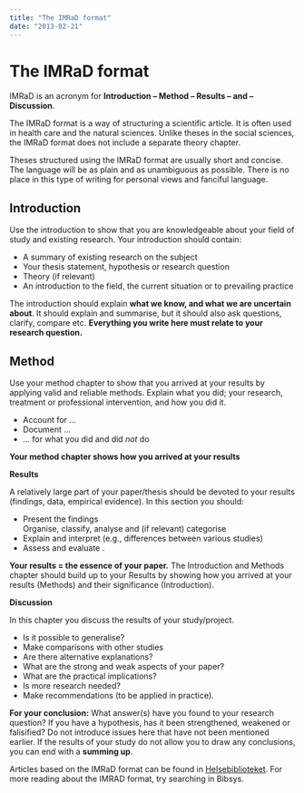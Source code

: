 ```yaml
---
title: "The IMRaD format"
date: "2013-02-21"
---
```


# The IMRaD format

IMRaD is an acronym for **Introduction – Method – Results – and – Discussion**.

The IMRaD format is a way of structuring a scientific article. It is often used in health care and the natural sciences. Unlike theses in the social sciences, the IMRaD format does not include a separate theory chapter.

Theses structured using the IMRaD format are usually short and concise. The language will be as plain and as unambiguous as possible. There is no place in this type of writing for personal views and fanciful language.

## Introduction

Use the introduction to show that you are knowledgeable about your field of study and existing research. Your introduction should contain:

- A summary of existing research on the subject 
- Your thesis statement, hypothesis or research question
- Theory (if relevant)
- An introduction to the field, the current situation or to prevailing practice

The introduction should explain **what we know, and what we are uncertain about**. It should explain and summarise, but it should also ask questions, clarify, compare etc. **Everything you write here must relate to your research question.**

## Method

Use your method chapter to show that you arrived at your results by applying valid and reliable methods. Explain what you did; your research, treatment or professional intervention, and how you did it.

- Account for ... 
- Document ... 
- ... for what you did and did _not_ do 

**Your method chapter shows how you arrived at your results**

**Results**

A relatively large part of your paper/thesis should be devoted to your results (findings, data, empirical evidence). In this section you should:

- Present the findings   
    Organise, classify, analyse and (if relevant) categorise 
- Explain and interpret (e.g., differences between various studies)
- Assess and evaluate .

**Your results = the essence of your paper.** The Introduction and Methods chapter should build up to your Results by showing how you arrived at your results (Methods) and their significance (Introduction).

**Discussion**

In this chapter you discuss the results of your study/project.

- Is it possible to generalise?
- Make comparisons with other studies
- Are there alternative explanations?
- What are the strong and weak aspects of your paper?
- What are the practical implications?
- Is more research needed?
- Make recommendations (to be applied in practice).

**For your conclusion:** What answer(s) have you found to your research question? If you have a hypothesis, has it been strengthened, weakened or falisified? Do not introduce issues here that have not been mentioned earlier. If the results of your study do not allow you to draw any conclusions, you can end with a **summing up**.

Articles based on the IMRaD format can be found in [Helsebiblioteket](https://www.helsebiblioteket.no/). For more reading about the IMRAD format, try searching in Bibsys. 
